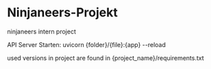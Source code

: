 # Ninjaneers-Projekt
ninjaneers intern project




API Server Starten: uvicorn {folder}/{file}:{app} --reload

used versions in project are found in {project_name}/requirements.txt

